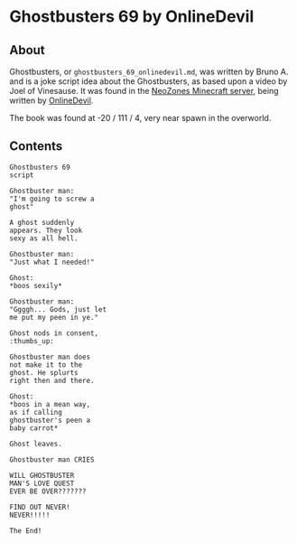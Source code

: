 # Ghostbusters 69 by OnlineDevil

## About
Ghostbusters, or `ghostbusters_69_onlinedevil.md`, was written by Bruno A. and is a joke script idea about the Ghostbusters, as based upon a video by Joel of Vinesause. It was found in the [NeoZones Minecraft server](https://mc.neozones.club), being written by [OnlineDevil](https://namemc.com/profile/OnlineDevil.1).

The book was found at -20 / 111 / 4, very near spawn in the overworld.

## Contents
```
Ghostbusters 69
script

Ghostbuster man:
"I'm going to screw a
ghost"

A ghost suddenly
appears. They look
sexy as all hell.

Ghostbuster man:
"Just what I needed!"

Ghost:
*boos sexily*

Ghostbuster man:
"Ggggh... Gods, just let
me put my peen in ye."

Ghost nods in consent,
:thumbs_up:

Ghostbuster man does
not make it to the
ghost. He splurts
right then and there.

Ghost:
*boos in a mean way,
as if calling
ghostbuster's peen a
baby carrot*

Ghost leaves.

Ghostbuster man CRIES

WILL GHOSTBUSTER
MAN'S LOVE QUEST
EVER BE OVER???????

FIND OUT NEVER!
NEVER!!!!!

The End!

```